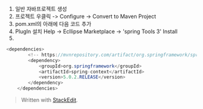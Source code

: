 

 1. 일반 자바프로젝트 생성
 2. 프로젝트 우클릭 -> Configure -> Convert to Maven Project
 3. pom.xml의 <version>아래에 다음 코드 추가
 4. PlugIn 설치 
 Help -> Ecllipse Marketplace -> 'spring Tools 3' Install
 5. 
```java
<dependencies>
		<!-- https://mvnrepository.com/artifact/org.springframework/spring-context -->
		<dependency>
			<groupId>org.springframework</groupId>
			<artifactId>spring-context</artifactId>
			<version>5.0.2.RELEASE</version>
		</dependency>
	</dependencies>
```









> Written with [StackEdit](https://stackedit.io/).
<!--stackedit_data:
eyJoaXN0b3J5IjpbMjQ2MDg1NDg5LC02NTE1NzQwODhdfQ==
-->